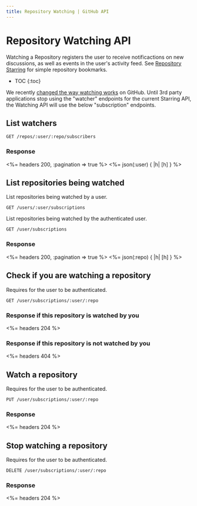 ```yaml
---
title: Repository Watching | GitHub API
---
```


# Repository Watching API

Watching a Repository registers the user to receive notificactions on new
discussions, as well as events in the user's activity feed.  See [Repository
Starring](/v3/repos/starring) for simple repository bookmarks.

* TOC
{:toc}

We recently [changed the way watching
works](https://github.com/blog/1204-notifications-stars) on GitHub.  Until 3rd
party applications stop using the "watcher" endpoints for the current Starring
API, the Watching API will use the below "subscription" endpoints.

## List watchers

    GET /repos/:user/:repo/subscribers

### Response

<%= headers 200, :pagination => true %>
<%= json(:user) { |h| [h] } %>

## List repositories being watched

List repositories being watched by a user.

    GET /users/:user/subscriptions

List repositories being watched by the authenticated user.

    GET /user/subscriptions

### Response

<%= headers 200, :pagination => true %>
<%= json(:repo) { |h| [h] } %>

## Check if you are watching a repository

Requires for the user to be authenticated.

    GET /user/subscriptions/:user/:repo

### Response if this repository is watched by you

<%= headers 204 %>

### Response if this repository is not watched by you

<%= headers 404 %>

## Watch a repository

Requires for the user to be authenticated.

    PUT /user/subscriptions/:user/:repo

### Response

<%= headers 204 %>

## Stop watching a repository

Requires for the user to be authenticated.

    DELETE /user/subscriptions/:user/:repo

### Response

<%= headers 204 %>
